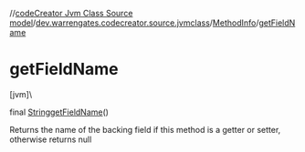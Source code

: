 //[codeCreator Jvm Class Source model](../../../index.md)/[dev.warrengates.codecreator.source.jvmclass](../index.md)/[MethodInfo](index.md)/[getFieldName](get-field-name.md)

# getFieldName

[jvm]\

final [String](https://docs.oracle.com/javase/8/docs/api/java/lang/String.html)[getFieldName](get-field-name.md)()

Returns the name of the backing field if this method is a getter or setter, otherwise returns null

